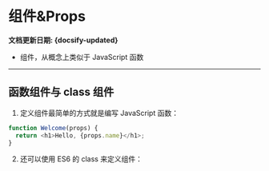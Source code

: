 # 组件&Props<!-- {docsify-ignore} -->

**文档更新日期: {docsify-updated}**

- 组件，从概念上类似于 JavaScript 函数

---

## 函数组件与 class 组件

1. 定义组件最简单的方式就是编写 JavaScript 函数：

```js
function Welcome(props) {
  return <h1>Hello, {props.name}</h1>;
}
```

2. 还可以使用 ES6 的 class 来定义组件：

